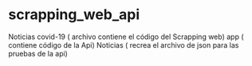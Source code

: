 # scrapping_web_api
 Noticias covid-19 ( archivo contiene el código del Scrapping web)
 app ( contiene código de la Api)
 Noticias ( recrea el archivo de json para las pruebas de la api)
